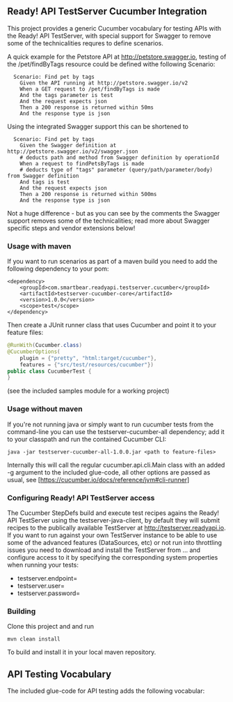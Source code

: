 ## Ready! API TestServer Cucumber Integration

This project provides a generic Cucumber vocabulary for testing APIs with the Ready! API TestServer,
with special support for Swagger to remove some of the technicalities requres to define scenarios. 

A quick example for the Petstore API at http://petstore.swagger.io, testing of the 
/pet/findByTags resource could be defined withe following Scenario:

```
  Scenario: Find pet by tags
    Given the API running at http://petstore.swagger.io/v2
    When a GET request to /pet/findByTags is made
    And the tags parameter is test
    And the request expects json
    Then a 200 response is returned within 50ms
    And the response type is json
```

Using the integrated Swagger support this can be shortened to

```
  Scenario: Find pet by tags
    Given the Swagger definition at http://petstore.swagger.io/v2/swagger.json
    # deducts path and method from Swagger definition by operationId
    When a request to findPetsByTags is made
    # deducts type of "tags" parameter (query/path/parameter/body) from Swagger definition
    And tags is test
    And the request expects json
    Then a 200 response is returned within 500ms
    And the response type is json
```

Not a huge difference - but as you can see by the comments the Swagger support removes some of the 
technicalities; read more about Swagger specific steps and vendor extensions below!

### Usage with maven

If you want to run scenarios as part of a maven build you need to add the following 
dependency to your pom:

```
<dependency>
    <groupId>com.smartbear.readyapi.testserver.cucumber</groupId>
    <artifactId>testserver-cucumber-core</artifactId>
    <version>1.0.0</version>
    <scope>test</scope>
</dependency>
```

Then create a JUnit runner class that uses Cucumber and point it to your feature files:
 
```java
@RunWith(Cucumber.class)
@CucumberOptions(
    plugin = {"pretty", "html:target/cucumber"},
    features = {"src/test/resources/cucumber"})
public class CucumberTest {
}
```

(see the included samples module for a working project)

### Usage without maven

If you're not running java or simply want to run cucumber tests from the command-line you can use the 
testserver-cucumber-all dependency; add it to your classpath and run the contained Cucumber CLI:

```
java -jar testserver-cucumber-all-1.0.0.jar <path to feature-files>
```

Internally this will call the regular cucumber.api.cli.Main class with an added -g argument to the
included glue-code, all other options are passed as usual, see [https://cucumber.io/docs/reference/jvm#cli-runner]

### Configuring Ready! API TestServer access
 
The Cucumber StepDefs build and execute test recipes agains the Ready! API TestServer using the 
testserver-java-client, by default they will submit recipes to the publically available TestServer at
http://testserver.readyapi.io. If you want to run against your own TestServer instance to be able to 
use some of the advanced features (DataSources, etc) or not run into throttling issues you need
to download and install the TestServer from ... and configure access to it by specifying the corresponding system properties when running your tests:
- testserver.endpoint=<url to your testserver installation>
- testserver.user=<the configured user to use>
- testserver.password=<the configured password for that user>

### Building 

Clone this project and and run
 
```
mvn clean install 
```

To build and install it in your local maven repository.

## API Testing Vocabulary
 
The included glue-code for API testing adds the following vocabular:


